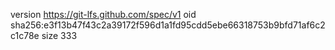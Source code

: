 version https://git-lfs.github.com/spec/v1
oid sha256:e3f13b47f43c2a39172f596d1a1fd95cdd5ebe66318753b9bfd71af6c2c1c78e
size 333
